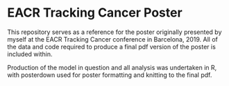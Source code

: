 # EACR Tracking Cancer Poster
This repository serves as a reference for the poster originally presented by myself at the EACR Tracking Cancer conference in Barcelona, 2019. All of the data and code required to produce a final pdf version of the poster is included within. 

Production of the model in question and all analysis was undertaken in R, with posterdown used for poster formatting and knitting to the final pdf. 
